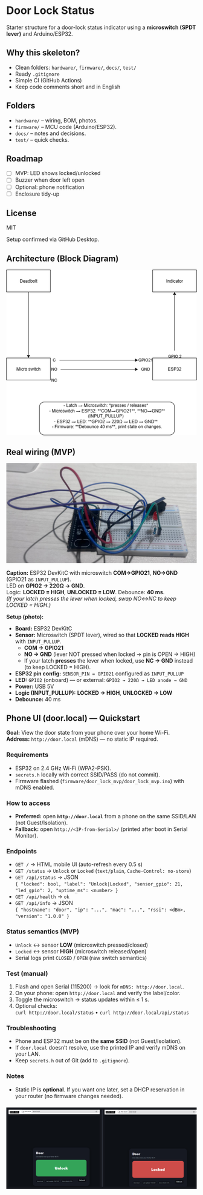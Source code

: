# Door Lock Status
Starter structure for a door-lock status indicator using a **microswitch (SPDT lever)** and Arduino/ESP32.

## Why this skeleton?
- Clean folders: `hardware/`, `firmware/`, `docs/`, `test/`
- Ready `.gitignore`
- Simple CI (GitHub Actions)
- Keep code comments short and in English

## Folders
- `hardware/` – wiring, BOM, photos.
- `firmware/` – MCU code (Arduino/ESP32).
- `docs/` – notes and decisions.
- `test/` – quick checks.

## Roadmap 
- [ ] MVP: LED shows locked/unlocked
- [ ] Buzzer when door left open
- [ ] Optional: phone notification
- [ ] Enclosure tidy-up

## License
MIT 

Setup confirmed via GitHub Desktop.

## Architecture (Block Diagram)
![Block diagram](hardware/door-lock-block.png)

## Real wiring (MVP)
![Real wiring — ESP32 DevKitC, microswitch COM→GPIO21, NO→GND](hardware/microswitch-wiring.png)

**Caption:** ESP32 DevKitC with microswitch **COM→GPIO21**, **NO→GND** (GPIO21 as `INPUT_PULLUP`).  
LED on **GPIO2 → 220Ω → GND**.  
Logic: **LOCKED = HIGH**, **UNLOCKED = LOW**. Debounce: **40 ms**.  
*(If your latch presses the lever when locked, swap NO↔NC to keep LOCKED = HIGH.)*


**Setup (photo):**
- **Board:** ESP32 DevKitC
- **Sensor:** Microswitch (SPDT lever), wired so that **LOCKED reads HIGH** with `INPUT_PULLUP`.
  - **COM → GPIO21**
  - **NO  → GND**  (lever NOT pressed when locked → pin is OPEN → HIGH)
  - If your latch **presses** the lever when locked, use **NC → GND** instead (to keep LOCKED = HIGH).
- **ESP32 pin config:** `SENSOR_PIN = GPIO21` configured as `INPUT_PULLUP`
- **LED:** `GPIO2` (onboard) — or external: `GPIO2 → 220Ω → LED anode → GND`
- **Power:** USB 5V
- **Logic (INPUT_PULLUP):** **LOCKED → HIGH**, **UNLOCKED → LOW**
- **Debounce:** 40 ms

## Phone UI (door.local) — Quickstart

**Goal:** View the door state from your phone over your home Wi-Fi.  
**Address:** `http://door.local` (mDNS) — no static IP required.

### Requirements
- ESP32 on 2.4 GHz Wi-Fi (WPA2-PSK).
- `secrets.h` locally with correct SSID/PASS (do not commit).
- Firmware flashed (`firmware/door_lock_mvp/door_lock_mvp.ino`) with mDNS enabled.

### How to access
- **Preferred:** open **`http://door.local`** from a phone on the same SSID/LAN (not Guest/Isolation).
- **Fallback:** open `http://<IP-from-Serial>/` (printed after boot in Serial Monitor).

### Endpoints
- `GET /` → HTML mobile UI (auto-refresh every 0.5 s)
- `GET /status` → `Unlock` or `Locked` (`text/plain`, `Cache-Control: no-store`)
- `GET /api/status` → JSON  
  `{ "locked": bool, "label": "Unlock|Locked", "sensor_gpio": 21, "led_gpio": 2, "uptime_ms": <number> }`
- `GET /api/health` → `ok`
- `GET /api/info` → JSON  
  `{ "hostname": "door", "ip": "...", "mac": "...", "rssi": <dBm>, "version": "1.0.0" }`

### Status semantics (MVP)
- `Unlock` ↔ sensor **LOW** (microswitch pressed/closed)  
- `Locked` ↔ sensor **HIGH** (microswitch released/open)  
- Serial logs print `CLOSED` / `OPEN` (raw switch semantics)

### Test (manual)
1. Flash and open Serial (115200) → look for `mDNS: http://door.local`.
2. On your phone: open `http://door.local` and verify the label/color.
3. Toggle the microswitch → status updates within ≤ 1 s.
4. Optional checks:  
   `curl http://door.local/status` • `curl http://door.local/api/status`

### Troubleshooting
- Phone and ESP32 must be on the **same SSID** (not Guest/Isolation).
- If `door.local` doesn’t resolve, use the printed IP and verify mDNS on your LAN.
- Keep `secrets.h` out of Git (add to `.gitignore`).

### Notes
- Static IP is **optional**. If you want one later, set a DHCP reservation in your router (no firmware changes needed).

###
![Block diagram](docs/door_ui_states_merged.png)
